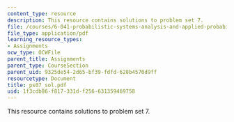 ```yaml
---
content_type: resource
description: This resource contains solutions to problem set 7.
file: /courses/6-041-probabilistic-systems-analysis-and-applied-probability-spring-2006/1f3cdb86f817331df256631359469758_ps07_sol.pdf
file_type: application/pdf
learning_resource_types:
- Assignments
ocw_type: OCWFile
parent_title: Assignments
parent_type: CourseSection
parent_uid: 9325de54-2d65-bf39-fdfd-628b4570d9ff
resourcetype: Document
title: ps07_sol.pdf
uid: 1f3cdb86-f817-331d-f256-631359469758
---
```

This resource contains solutions to problem set 7.

